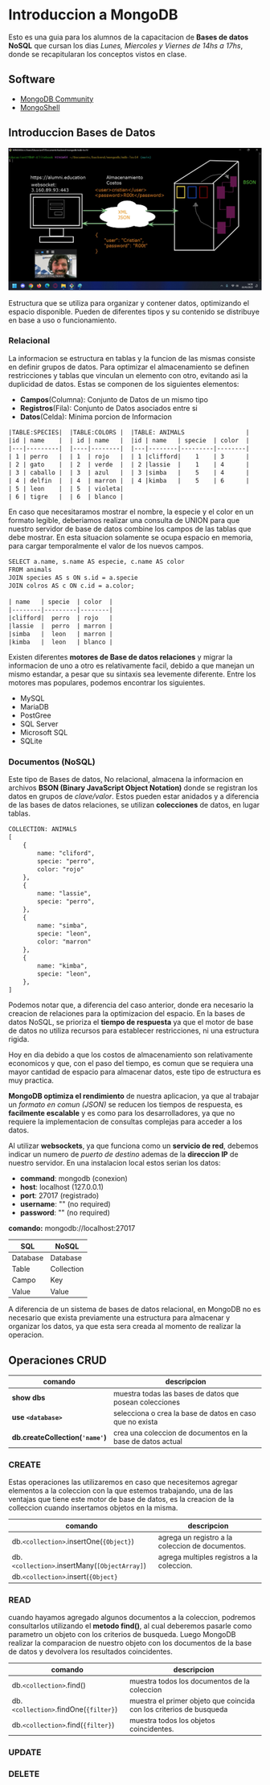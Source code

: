 # Introduccion a MongoDB

Esto es una guia para los alumnos de la capacitacion de __Bases de datos NoSQL__ que cursan los dias _Lunes, Miercoles y Viernes de 14hs a 17hs_, donde se recapitularan los conceptos vistos en clase.

## Software
* [MongoDB Community](https://www.mongodb.com/try/download/community)
* [MongoShell](https://www.mongodb.com/try/download/shell)

## Introduccion Bases de Datos

![Interaccion FronEnd, BackEnd y DB](assets/img/network.jpg)

Estructura que se utiliza para organizar y contener datos, optimizando el espacio disponible. Pueden de diferentes tipos y su contenido se distribuye en base a uso o funcionamiento.

### Relacional

La informacion se estructura en tablas y la funcion de las mismas consiste en definir grupos de datos. Para optimizar el almacenamiento se definen restricciones y tablas que vinculan un elemento con otro, evitando asi la duplicidad de datos. Estas se componen de los siguientes elementos:

* __Campos__(Columna): Conjunto de Datos de un mismo tipo
* __Registros__(Fila): Conjunto de Datos asociados entre si
* __Datos__(Celda): Minima porcion de Informacion

```
|TABLE:SPECIES|  |TABLE:COLORS |  |TABLE: ANIMALS                 |
|id | name    |  | id | name   |  |id | name   | specie  | color  |
|---|---------|  |----|--------|  |---|--------|---------|--------|
| 1 | perro   |  | 1  | rojo   |  | 1 |clifford|    1    | 3      |
| 2 | gato    |  | 2  | verde  |  | 2 |lassie  |    1    | 4      |
| 3 | caballo |  | 3  | azul   |  | 3 |simba   |    5    | 4      |
| 4 | delfin  |  | 4  | marron |  | 4 |kimba   |    5    | 6      |
| 5 | leon    |  | 5  | violeta| 
| 6 | tigre   |  | 6  | blanco |
```

En caso que necesitaramos mostrar el nombre, la especie y el color en un formato legible, deberiamos realizar una consulta de UNION para que nuestro servidor de base de datos combine los campos de las tablas que debe mostrar. En esta situacion solamente se ocupa espacio en memoria, para cargar temporalmente el valor de los nuevos campos.

```
SELECT a.name, s.name AS especie, c.name AS color 
FROM animals
JOIN species AS s ON s.id = a.specie
JOIN colros AS c ON c.id = a.color;

| name   | specie  | color  |
|--------|---------|--------|
|clifford|  perro  | rojo   |
|lassie  |  perro  | marron |
|simba   |  leon   | marron |
|kimba   |  leon   | blanco |

```

Existen diferentes __motores de Base de datos relaciones__ y migrar la informacion de uno a otro es relativamente facil, debido a que manejan un mismo estandar, a pesar que su sintaxis sea levemente diferente. Entre los motores mas populares, podemos encontrar los siguientes.

* MySQL
* MariaDB
* PostGree
* SQL Server
* Microsoft SQL
* SQLite

### Documentos (NoSQL)

Este tipo de Bases de datos, No relacional, almacena la informacion en archivos __BSON (Binary JavaScript Object Notation)__ donde se registran los datos en grupos de _clave/valor_. Estos pueden estar anidados y a diferencia de las bases de datos relaciones, se utilizan __colecciones__ de datos, en lugar tablas.

```
COLLECTION: ANIMALS
[
    {
        name: "cliford",
        specie: "perro",
        color: "rojo"
    },
    {
        name: "lassie",
        specie: "perro",
    },
    {
        name: "simba",
        specie: "leon",
        color: "marron"
    },
    {
        name: "kimba",
        specie: "leon",
    },
]
```

Podemos notar que, a diferencia del caso anterior, donde era necesario la creacion de relaciones para la optimizacion del espacio. En la bases de datos NoSQL, se prioriza el __tiempo de respuesta__ ya que el motor de base de datos no utiliza recursos para establecer restricciones, ni una estructura rigida.

Hoy en dia debido a que los costos de almacenamiento son relativamente economicos y que, con el paso del tiempo, es comun que se requiera una mayor cantidad de espacio para almacenar datos, este tipo de estructura es muy practica. 

__MongoDB optimiza el rendimiento__ de nuestra aplicacion, ya que al trabajar un _formato en comun (JSON)_ se reducen los tiempos de respuesta, es __facilmente escalable__ y es como para los desarrolladores, ya que no requiere la implementacion de consultas complejas para acceder a los datos.

Al utilizar __websockets__, ya que funciona como un __servicio de red__, debemos indicar un numero de _puerto de destino_ ademas de la __direccion IP__ de nuestro servidor. En una instalacion local estos serian los datos:

* __command__: mongodb (conexion)
* __host__: localhost (127.0.0.1)
* __port__: 27017 (registrado)
* __username__: "" (no required)
* __password__: "" (no required)

__comando:__ mongodb://localhost:27017


| SQL      | NoSQL    |
|----------|----------|
| Database | Database |
| Table    | Collection |
| Campo    | Key      |
| Value    | Value    |

A diferencia de un sistema de bases de datos relacional, en MongoDB no es necesario que exista previamente una estructura para almacenar y organizar los datos, ya que esta sera creada al momento de realizar la operacion.

## Operaciones CRUD

| comando | descripcion |
|---|---|
| __show dbs__ | muestra todas las bases de datos que posean colecciones |
| __use `<database>`__  | selecciona o crea la base de datos en caso que no exista |
| __db.createCollection(`'name'`)__ | crea una coleccion de documentos en la base de datos actual |

### CREATE

Estas operaciones las utilizaremos en caso que necesitemos agregar elementos a la coleccion con la que estemos trabajando, una de las ventajas que tiene este motor de base de datos, es la creacion de la colleccion cuando insertamos objetos en la misma.

| comando | descripcion |
|--|--|
| db.`<collection>`.insertOne(`{Object}`) | agrega un registro a la coleccion de documentos. |
| db.`<collection>`.insertMany(`[ObjectArray]`) | agrega multiples registros a la coleccion. |
| db.`<collection>`.insert(`{Object}`||`[ObjectArray]`) | agrega uno o multiples registros dependiendo del argumento. |

### READ

cuando hayamos agregado algunos documentos a la coleccion, podremos consultarlos utilizando el __metodo find()__, al cual deberemos pasarle como parametro un objeto con los criterios de busqueda. Luego MongoDB realizar la comparacion de nuestro objeto con los documentos de la base de datos y devolvera los resultados coincidentes.

| comando | descripcion |
|--|--|
| db.`<collection>`.find()| muestra todos los documentos de la coleccion |
| db.`<collection>`.findOne(`{filter}`) | muestra el primer objeto que coincida con los criterios de busqueda |
| db.`<collection>`.find(`{filter}`) | muestra todos los objetos coincidentes. |

### UPDATE

### DELETE